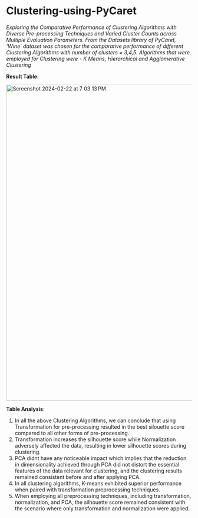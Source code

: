 # Clustering-using-PyCaret


*Exploring the Comparative Performance of Clustering Algorithms with Diverse Pre-processing Techniques and Varied Cluster Counts across Multiple Evaluation Parameters.
From the Datasets library of PyCaret, 'Wine' dataset was chosen for the comparative performance of different Clustering Algorithms with number of clusters = 3,4,5.
Algorithms that were employed for Clustering were - K Means, Hierarchical and Agglomerative Clustering*

**Result Table**:

<img width="855" alt="Screenshot 2024-02-22 at 7 03 13 PM" src="https://github.com/adityaraj8811/Clustering-using-PyCaret/assets/91868945/a5b9fee5-22d8-4553-828a-4bdd35abe384">


**Table Analysis**:
1. In all the above Clustering Algorithms, we can conclude that using Transformation for pre-processing resulted in the best silouette score compared to all other forms of pre-processing.
2. Transformation increases the silhouette score while Normalization adversely affected the data, resulting in lower silhouette scores during clustering.
3. PCA didnt have any noticeable impact which implies that the reduction in dimensionality achieved through PCA did not distort the essential features of the data relevant for clustering, and the clustering results remained consistent before and after applying PCA.
4. In all clustering algorithms, K-means exhibited superior performance when paired with transformation preprocessing techniques.
5. When employing all preprocessing techniques, including transformation, normalization, and PCA, the silhouette score remained consistent with the scenario where only transformation and normalization were applied.
